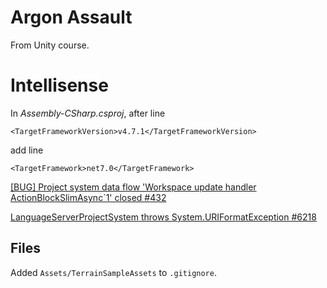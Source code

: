 # Argon Assault

From Unity course.

# Intellisense

[](https://discussions.unity.com/t/vscode-cant-load-c-project/273373)
In *Assembly-CSharp.csproj*, after line 

```
<TargetFrameworkVersion>v4.7.1</TargetFrameworkVersion>
```

add line

```
<TargetFramework>net7.0</TargetFramework>
```


[ [BUG] Project system data flow 'Workspace update handler ActionBlockSlimAsync`1' closed #432 ](https://github.com/microsoft/vscode-dotnettools/issues/432)

[ LanguageServerProjectSystem throws System.URIFormatException #6218 ](https://github.com/dotnet/vscode-csharp/issues/6218)

## Files

Added `Assets/TerrainSampleAssets` to `.gitignore`.
